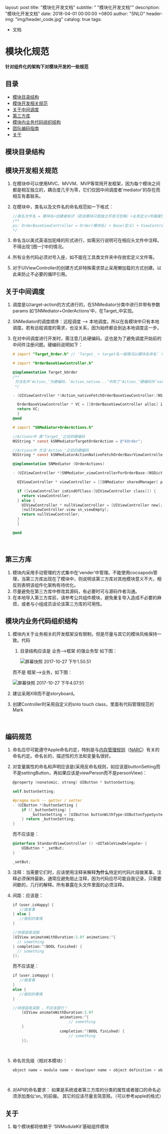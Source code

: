 layout:              post
title:               "模块化开发文档"
subtitle:            " \"模块化开发文档\""
description:         "模块化开发文档"
date:                2018-04-01 00:00:00 +0800
author:              "SNLO"
header-img:          "img/header_code.jpg"
catalog:             true
tags:

- 文档

# 模块化规范

**针对组件化的架构下对模块开发的一些规范**

## 目录

- [模块目录结构](#模块目录结构)
- [模块开发相关规范](#模块开发相关规范)
- [关于中间调度](#关于中间调度)
- [第三方库](#第三方库)
- [模块内业务代码组织结构](#模块内业务代码组织结构)
- [团队编码指南](#团队编码指南)
- [关于](#关于)

## 模块目录结构



## 模块开发相关规范

1. 在模块中可以使用MVC、MVVM、MVP等常用开发框架，因为每个模块之间都是相互独立的，耦合度几乎为零，它们仅因中间调度者‘mediator’的存在而相互有着联系。

2. 在模块中，类名以及文件名的命名规范如一下格式：

   ```objective-c
   //类名文件名 = 模块名+创建者标识（若该模块只是独立开发可忽略）+业务定义+所属属性
   /**
   ps: OrderBaseViewController = Order(模块名) + Base(定义) + ViewController(属性为视图控制器)；
   */
   ```

3. 命名当以美式英语加驼峰的形式进行，如需另行说明可在相应头文件中注释。不得出现‘[图一]’中的情况。

4. 所有业务代码必须对号入座，如不能在工具类文件夹中存放宏定义文件等。

5. 对于UIViewController的创建方式非特殊需求禁止采用懒加载的方式创建。以此来防止不必要的循环引用。

## 关于中间调度

1. 调度是以target-action的方式进行的，在SNMediator分类中进行并带有参数params 如‘SNMediator+OrderActions’中，在Target_中实现。

2. SNMediator的调度顺序：远程调度 —> 本地调度。所以在各模块中只有本地调度。若有远程调度的需求，也没关系，因为始终都会到达本地调度这一步。

3. 在对中间调度进行开发时，需注意几处硬编码。这也是为了避免调度开始前的中间件注册问题。硬编码说明如下：

   ```objective-c
   # import "Target_Order.h" // 'Target_ + target名一般情况以模块名命名’ 中 ‘Target_’为硬编码
   
   # import "OrderBaseViewController.h"
   
   @implementation Target_kOrder
   /**
    方法名中‘Action_’为硬编码，‘Action_native...’中除了‘Action_’硬编码外‘native’也算是，因为‘native’是为了区分远程调度而存在的硬编码。
    */
   
   - (UIViewController *)Action_nativeFetchOrderBaseViewController:(NSDictionary *)parames {
   
     OrderBaseViewController * VC = [[OrderBaseViewController alloc] init];
     return VC;
     }
   @end
   ```

   ```objective-c
   # import "SNMediator+OrderActions.h"
   
   //Actions中 类‘Target_’之后的硬编码
   NSString * const kSNMediatorTargetOrderAction = @"kOrder";
   
   //Actions中 方法'Action_'之后的硬编码
   NSString * const kSNMediatorActionNativeFetchOrderBasrViewController = @"nativeFetchOrderBaseViewController";
   
   @implementation SNMediator (OrderActions)
   
   - (UIViewController *)SNMediator_viewControllerForOrderBase:(NSDictionary *)params {
   
     UIViewController * viewController = [[SNMediator sharedManager] performTarget:kSNMediatorTargetOrderAction action:kSNMediatorActionNativeFetchOrderBasrViewController params:params shouldCacheTarget:NO];
   
     if ([viewController isKindOfClass:[UIViewController class]]) {
       return viewController;
     } else {
       UIViewController * nullViewController = [UIViewController new];
       [nullViewController.view sn_viewEmpty];
       return nullViewController;
     }
     }
   
   @end
   ```

   ​

## 第三方库

1. 模块内采用手动管理的方式集中在‘vender’中管理。不能使用cocoapods管理，当第三方库出现在了模块中，则说明该第三方库对其他模块意义不大，相反则表明该组件化架构有待优化。
2. 尽量避免在第三方库中修改其源码，有必要时可与源码作者沟通。
3. 在本地导入第三方库前，请参考公共组件模块，避免重复导入造成不必要的麻烦，或者与小组成员谈论该第三方库的可用性。

## 模块内业务代码组织结构

1. 模块内关于业务相关的开发框架没有限制，但是尽量与其它的模块风格保持一致。代码

   1. 目录结构应该是 业务—>框架 的强业务型 如下图：   

      ![屏幕快照 2017-10-27 下午1.50.51](/Users/snlo/Desktop/%E7%BB%84%E4%BB%B6%E5%8C%96%E5%BC%80%E5%8F%91%E6%96%87%E6%A1%A3/%E5%B1%8F%E5%B9%95%E5%BF%AB%E7%85%A7%202017-10-27%20%E4%B8%8B%E5%8D%881.50.51.png)		

    而不是 框架—>业务，如下图：

    ![屏幕快照 2017-10-27 下午4.07.51](/Users/snlo/Desktop/%E7%BB%84%E4%BB%B6%E5%8C%96%E5%BC%80%E5%8F%91%E6%96%87%E6%A1%A3/%E5%B1%8F%E5%B9%95%E5%BF%AB%E7%85%A7%202017-10-27%20%E4%B8%8B%E5%8D%884.07.51.png)	



1. 建议采用XIB而不是storyboard。

2. 创建Controller时采用自定义的snlo touch class，里面有代码管理规范的Mark

   ​

## 编码规范

1. 命名应尽可能遵守Apple命名约定，特别是与[内存管理规则](https://developer.apple.com/library/mac/#documentation/Cocoa/Conceptual/MemoryMgmt/Articles/MemoryMgmt.html)（[NARC](http://stackoverflow.com/a/2865194/340508)）有关的命名约定。命名长的，描述性的方法和变量名很好。

2. 对变量属性的命名和声明应该是(采用反命名规则，如应该是buttonSetting而不是settingButton，再如果应该是viewPerson而不是personView)：

   ```objective-c
   @property (nonatomic, strong) UIButton * buttonSetting;
   
   self.buttonSetting;
   
   #pragma mark -- getter / setter
   - (UIButton *)buttonSetting {
       if (!_buttonSetting) {
           _buttonSetting = [UIButton buttonWithType:UIButtonTypeSystem];
       } return _buttonSetting;
   }
   ```

   而不应该是：

   ```objective-c
   @interface StandardViewController () <UITableViewDelegate> {
       UIButton * _setBut;
   }
   
   _setBut;
   ```

3. 注释：当需要它们时，应该使用注释来解释**为什么**特定的代码片段做某事。注释必须保持最新。通常应避免阻止注释，因为代码应尽可能自我记录，只需要间歇的，几行的解释。所有暴露在头文件里面的必须注释。

4. 间距：应该是：

   ```objective-c
   if（user.isHappy）{
      //做某事 
   } else {
      //做别的事情 
   }
   
   //块很容易读取 
   [UIView animateWithDuration:3.0f animations:^{
     // something
   } completion:^(BOOL finished) {
     // something
   }];
   ```

   而不应该是：

   ```objective-c
   if（user.isHappy）{
      //做某事 
   } 
   else {
      //做别的事情 
   }
   
   //块很容易读取 ，不应该提行！
       [UIView animateWithDuration:3.0f
                        animations:^{
                            // something
       }
                        completion:^(BOOL finished) {
                            // something
       }];
   ```

   ​

5. 命名优先级（相对本模块）：

   ```objective-c
   object name = module name + developer name + object definition + object attribute;
   ```

   ​

6. 对API的命名要求：
   如果是系统或者第三方库的分类的属性或者接口的命名必须添加类似‘sn_’的前缀。
   其它的应该尽量言简意赅。（可以参考apple的格式）

## 关于

1. 每个模块都将依赖于 ‘SNModuleKit’基础组件模块

